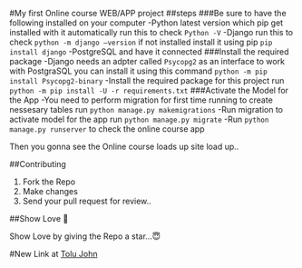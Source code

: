 #My first Online course WEB/APP project
##steps 
###Be sure to have the following installed on your computer
-Python latest version which pip get installed with it automatically run this to check `Python -V`
-Django run this to check `python -m django –version` if not installed install it using pip `pip install django`
-PostgreSQL and have it connected 
###Install the required package
-Django needs an adpter called `Psycopg2` as an interface to work with PostgraSQL you can install it using this command 
`python -m pip install Psycopg2-binary`
-Install the required package for this project run `python -m pip install -U -r requirements.txt`
###Activate the Model for the App
-You need to perform migration for first time running to create nessesary tables run `python manage.py makemigrations`
-Run migration to activate model for the app run `python manage.py migrate`
-Run `python manage.py runserver` to check the online course app

Then you gonna see the Online course loads up site load up..

##Contributing
1. Fork the Repo
2. Make changes
3. Send your pull request for review..

##Show Love 💓

Show Love by giving the Repo a star...😇

#New Link at [Tolu John](https://tolujohnport.netlify.app/)
